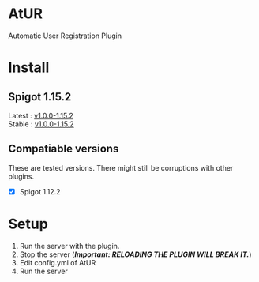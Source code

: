 # AtUR
Automatic User Registration Plugin
# Install
## Spigot 1.15.2
Latest : [v1.0.0-1.15.2](https://github.com/jhseo1107/AtUR/releases/tag/v1.0.0-1.15.2)<br>
Stable : [v1.0.0-1.15.2](https://github.com/jhseo1107/AtUR/releases/tag/v1.0.0-1.15.2)
## Compatiable versions
These are tested versions. There might still be corruptions with other plugins.
 - [x] Spigot 1.12.2
# Setup
  1. Run the server with the plugin.
  2. Stop the server (***Important: RELOADING THE PLUGIN WILL BREAK IT.***)
  3. Edit config.yml of AtUR
  4. Run the server
